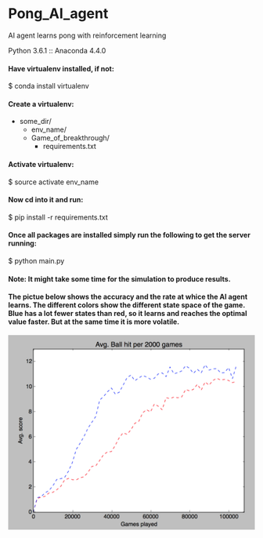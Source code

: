 # Pong_AI_agent
AI agent learns pong with reinforcement learning

Python 3.6.1 :: Anaconda 4.4.0

#### Have virtualenv installed, if not:
$ conda install virtualenv                                                                                                               


#### Create a virtualenv:
- some_dir/
   - env_name/
   - Game_of_breakthrough/
      - requirements.txt

#### Activate virtualenv:
$ source activate env_name


#### Now cd into it and run:
$ pip install -r requirements.txt


#### Once all packages are installed simply run the following to get the server running:
$ python main.py

#### Note: It might take some time for the simulation to produce results.

#### The pictue below shows the accuracy and the rate at whice the AI agent learns. The different colors show the different state space of the game. Blue has a lot fewer states than red, so it learns and reaches the optimal value faster. But at the same time it is more volatile.

![alt text](https://github.com/room20b/Pong_AI_agent/blob/master/Screen%20Shot%202016-12-05%20at%2011.24.49%20PM.png?raw=true)
